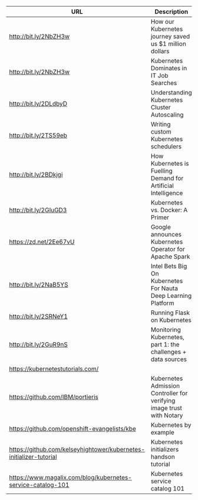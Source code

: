 URL | Description
---|----
http://bit.ly/2NbZH3w | How our Kubernetes journey saved us $1 million dollars
http://bit.ly/2NbZH3w | Kubernetes Dominates in IT Job Searches
http://bit.ly/2DLdbyD | Understanding Kubernetes Cluster Autoscaling
http://bit.ly/2TS59eb | Writing custom Kubernetes schedulers
http://bit.ly/2BDkjgi | How Kubernetes is Fuelling Demand for Artificial Intelligence
http://bit.ly/2GIuGD3 | Kubernetes vs. Docker: A Primer
https://zd.net/2Ee67vU | Google announces Kubernetes Operator for Apache Spark
http://bit.ly/2NaB5YS | Intel Bets Big On Kubernetes For Nauta Deep Learning Platform
http://bit.ly/2SRNeY1 | Running Flask on Kubernetes
http://bit.ly/2GuR9nS | Monitoring Kubernetes, part 1: the challenges + data sources
https://kubernetestutorials.com/ | 
https://github.com/IBM/portieris | Kubernetes Admission Controller for verifying image trust with Notary
https://github.com/openshift-evangelists/kbe | Kubernetes by example
https://github.com/kelseyhightower/kubernetes-initializer-tutorial | Kubernetes initializers handson tutorial
https://www.magalix.com/blog/kubernetes-service-catalog-101|Kubernetes service catalog 101
